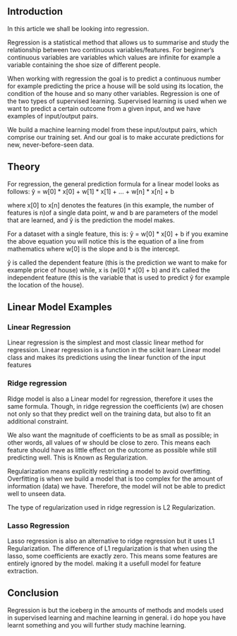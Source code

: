 ## Introduction
In this article we shall be looking into regression.

Regression is a statistical method that allows us to summarise and study the relationship between two continuous variables/features. For beginner’s continuous variables are variables which values are infinite for example a variable containing the shoe size of different people.

When working with regression the goal is to predict a continuous number for example predicting the price a house will be sold using its location, the condition of the house and so many other variables. 
Regression is one of the two types of supervised learning.
Supervised learning is used when we want to predict a certain outcome from a given input, and we have examples of input/output pairs.

We build a machine learning model from these input/output pairs, which comprise our training set. And our goal is to make accurate predictions for new, never-before-seen data.

## Theory
For regression, the general prediction formula for a linear model looks as follows: ŷ = w[0] * x[0] + w[1] * x[1] + ... + w[n] * x[n] + b

where x[0] to x[n] denotes the features (in this example, the number of features is n)of a single data point, w and b are parameters of the model that are learned, and ŷ is the prediction the model makes. 

For a dataset with a single feature, this is: ŷ = w[0] * x[0] + b
if you examine the above equation you will notice this is the equation of a line from mathematics 
where w[0] is the slope and b is the intercept.

ŷ is called the dependent feature (this is the prediction we want to make for example price of house)
while, x is (w[0] * x[0] + b) and it’s called the independent feature (this is the variable that is used to predict ŷ for example the location of the house).

## Linear Model Examples
### Linear Regression
Linear regression is the simplest and most classic linear method for regression.
Linear regression is a function in the scikit learn Linear model class and makes its predictions using the linear function of the input features

### Ridge regression
Ridge model is also a Linear model for regression, therefore it uses the same formula.
Though, in ridge regression the coefficients (w) are chosen not only so that they predict well on the training data, but also to fit an additional constraint.

We also want the magnitude of coefficients
to be as small as possible; in other words, all values of w should be close to zero. This means each feature should have as little effect on the outcome as possible while still predicting well.
This is Known as Regularization.

Regularization means explicitly restricting a model to avoid overfitting.
Overfitting is when we build a model that is too complex for the amount of information (data) we have. Therefore, the model will not be able to predict well to unseen data.

The type of regularization used in ridge regression is L2 Regularization.

### Lasso Regression 
Lasso regression is also an alternative to ridge regression but it uses L1 Regularization.
The difference of L1 regularization is that when using the lasso, some coefficients are exactly zero. This means some features are entirely ignored by the model. making it a usefull model for feature extraction.

## Conclusion
Regression is but the iceberg in the amounts of methods and models used in supervised learning and machine learning in general. 
i do hope you have learnt something and you will further study machine learning.
